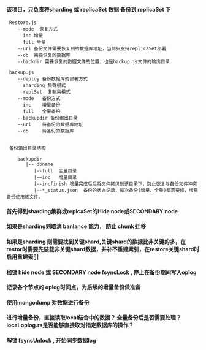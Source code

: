#### 该项目，只负责将sharding 或 replicaSet 数据 备份到 replicaSet 下

     Restore.js
        --mode  恢复方式 
          inc 增量  
          full 全量
        --uri 备份文件需要恢复到的数据库地址，当前只支持replicaSet部署
        --db  需要恢复的数据库
        --backdir 需要恢复的数据文件的位置，也是backup.js文件的输出目录

     backup.js
        --deploy 备份数据库的部署方式
          sharding 集群模式
          replSet  复制集模式
        --mode   备份方式
          inc    增量备份
          full   全量备份
        --backupdir 备份输出目录
        --uri    待备份的数据库地址
        --db     待备份的数据库

     
     备份输出目录结构

        backupdir
           |-- dbname   
              |--full  全量目录
              |-—inc   增量目录
              |--incfinish 增量完成后后将文件拷贝到该目录下，防止恢复与备份文件冲突  
              |--*_status.json  备份的状态记录，每次备份(增量、全量)都需要修，增量备份使用该文件。
                


#### 首先得到sharding集群或replcaSet的Hide node或SECONDARY node
#### 如果是sharding则取消 banlance 能力， 防止 chunk 迁移
#### 如果是sharding 则需要找到关键shard,关键shard的数据比非关键的多，在restor时需要先装载非关键shard数据，并补不重建索引，在restore关键shard时启用重建索引
#### 枷锁 hide node 或 SECONDARY node  fsyncLock , 停止在备份期间写入oplog
#### 记录各个节点的 oplog时间点，为后续的增量备份做准备
#### 使用mongodump 对数据进行备份
#### 进行增量备份，直接读取local结合中的数据？ 全量备份后是否需要处理？ local.oplog.rs是否能够直接取对指定数据库的操作？
#### 解锁 fsyncUnlock , 开始同步数据log
